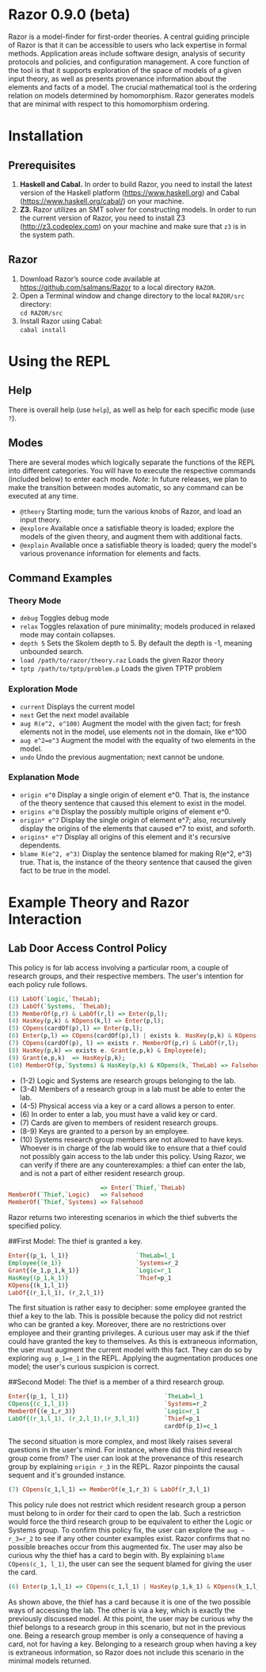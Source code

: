 Razor 0.9.0 (beta)
==================
Razor is a model-finder for first-order theories. A central guiding principle of Razor is that it can be accessible to users who lack expertise in formal methods. Application areas include software design, analysis of security protocols and policies, and configuration management. 
A core function of the tool is that it supports exploration of the space of models of a given input theory, as well as presents provenance information about the elements and facts of a model. The crucial mathematical tool is the ordering relation on models determined by homomorphism. Razor generates models that are minimal with respect to this homomorphism ordering.

# Installation
## Prerequisites
1. **Haskell and Cabal.** In order to build Razor, you need to install the latest version of the Haskell platform (https://www.haskell.org) and Cabal (https://www.haskell.org/cabal/) on your machine.
2. **Z3.** Razor utilizes an SMT solver for constructing models. In order to run the current version of Razor, you need to install Z3 (http://z3.codeplex.com) on your machine and make sure that `z3` is in the system path.

## Razor
1. Download Razor’s source code available at https://github.com/salmans/Razor to a local directory `RAZOR`.
2. Open a Terminal window and change directory to the local `RAZOR/src` directory:
<br> `cd RAZOR/src`
3. Install Razor using Cabal:
<br>`cabal install`

# Using the REPL

## Help
There is overall help (use `help`), as well as help for each specific mode (use `?`).

## Modes
There are several modes which logically separate the functions of the REPL into different categories. You will have to execute the respective commands (included below) to enter each mode. *Note:* In future releases, we plan to make the transition between modes automatic, so any command can be executed at any time.
- `@theory` Starting mode; turn the various knobs of Razor, and load an input theory.
- `@explore` Available once a satisfiable theory is loaded; explore the models of the given theory, and augment them with additional facts.
- `@explain` Available once a satisfiable theory is loaded; query the model's various provenance information for elements and facts.

## Command Examples

### Theory Mode
- `debug` Toggles debug mode
- `relax` Toggles relaxation of pure minimality; models produced in relaxed mode may contain collapses.
- `depth 5` Sets the Skolem depth to 5. By default the depth is -1, meaning unbounded search. 
- `load /path/to/razor/theory.raz` Loads the given Razor theory
- `tptp /path/to/tptp/problem.p` Loads the given TPTP problem

### Exploration Mode
- `current` Displays the current model
- `next` Get the next model available
- `aug R(e^2, e^100)` Augment the model with the given fact; for fresh elements not in the model, use elements not in the domain, like e^100
- `aug e^2=e^3` Augment the model with the equality of two elements in the model.
- `undo` Undo the previous augmentation; next cannot be undone. 

### Explanation Mode
- `origin e^0` Display a single origin of element e^0. That is, the instance of the theory sentence that caused this element to exist in the model. 
- `origins e^0` Display the possibly multiple origins of element e^0. 
- `origin* e^7` Display the single origin of element e^7; also, recursively display the origins of the elements that caused e^7 to exist, and soforth. 
- `origins* e^7` Display all origins of this element and it's recursive dependents.
- `blame R(e^2, e^3)` Display the sentence blamed for making R(e^2, e^3) true. That is, the instance of the theory sentence that caused the given fact to be true in the model. 

# Example Theory and Razor Interaction
## Lab Door Access Control Policy
This policy is for lab access involving a particular room, a couple of research groups, and their respective members. The user's intention for each policy rule follows.
```Haskell
(1) LabOf(`Logic,`TheLab);
(2) LabOf(`Systems, `TheLab);
(3) MemberOf(p,r) & LabOf(r,l) => Enter(p,l);
(4) HasKey(p,k) & KOpens(k,l) => Enter(p,l);
(5) COpens(cardOf(p),l) => Enter(p,l);
(6) Enter(p,l) => COpens(cardOf(p),l) | exists k. HasKey(p,k) & KOpens(k,l);
(7) COpens(cardOf(p), l) => exists r. MemberOf(p,r) & LabOf(r,l);
(8) HasKey(p,k) => exists e. Grant(e,p,k) & Employee(e);
(9) Grant(e,p,k)  => HasKey(p,k);
(10) MemberOf(p,`Systems) & HasKey(p,k) & KOpens(k,`TheLab) => Falsehood;
```
- (1-2) Logic and Systems are research groups belonging to the lab.
- (3-4) Members of a research group in a lab must be able to enter the lab.
- (4-5) Physical access via a key or a card allows a person to enter.
- (6) In order to enter a lab, you must have a valid key or card.
- (7) Cards are given to members of resident research groups.
- (8-9) Keys are granted to a person by an employee.
- (10) Systems research group members are not allowed to have keys.
Whoever is in charge of the lab would like to ensure that a thief could not possibly gain access to the lab under this policy. Using Razor, we can verify if there are any counterexamples: a thief can enter the lab, and is not a part of either resident research group. 
```Haskell
                          => Enter(`Thief,`TheLab)
MemberOf(`Thief,`Logic)   => Falsehood
MemberOf(`Thief,`Systems) => Falsehood
```
Razor returns two interesting scenarios in which the thief subverts the specified policy. 

##First Model: The thief is granted a key.
```Haskell
Enter{(p_1, l_1)}        			`TheLab=l_1
Employee{(e_1)}                  	`Systems=r_2
Grant{(e_1,p_1,k_1)} 		 		`Logic=r_1
HasKey{(p_1,k_1)}                	`Thief=p_1
KOpens{(k_1,l_1)}
LabOf{(r_1,l_1), (r_2,l_1)}
```
The first situation is rather easy to decipher: some employee granted
the thief a key to the lab. This is possible because the policy did
not restrict who can be granted a key. Moreover, there are no
restrictions over employee and their granting privileges. A curious
user may ask if the thief could have granted the key to themselves. As
this is extraneous information, the user must augment the current
model with this fact. They can do so by exploring ```aug p_1=e_1``` in the REPL. Applying the augmentation
produces one model; the user's curious suspicion is correct.

##Second Model: The thief is a member of a third research group.
```Haskell
Enter{(p_1, l_1)}        					`TheLab=l_1
COpens{(c_1,l_1)}     						`Systems=r_2
MemberOf{(e_1,r_3)}         				`Logic=r_1
LabOf{(r_1,l_1), (r_2,l_1),(r_3,l_1)} 		`Thief=p_1
											cardOf(p_1)=c_1
```
The second situation is more complex, and most likely raises several
questions in the user's mind. For instance, where did this third
research group come from? The user can look at the provenance of this
research group by explaining ```origin r_3``` in the
REPL. Razor pinpoints the causal sequent and it's grounded instance.
```Haskell
(7) COpens(c_1,l_1) => MemberOf(e_1,r_3) & LabOf(r_3,l_1)
```
This policy rule does not restrict which resident research group a
person must belong to in order for their card to open the lab. Such a
restriction would force the third research group to be equivalent to
either the Logic or Systems group. To confirm this policy fix, the
user can explore the ```aug ~ r_3=r_2``` to see if any
other counter examples exist. Razor confirms that no possible breaches
occur from this augmented fix. The user may also be curious why the
thief has a card to begin with. By explaining ```blame COpens(c_1, l_1)```, the user can see the sequent blamed
for giving the user the card.
```Haskell
(6) Enter(p_1,l_1) => COpens(c_1,l_1) | HasKey(p_1,k_1) & KOpens(k_1,l_1)
```
As shown above, the thief has a card because it is one of the two
possible ways of accessing the lab. The other is via a key, which is
exactly the previously discussed model. At this point, the user may be
curious why the thief belongs to a research group in this scenario,
but not in the previous one. Being a research group member is only a
consequence of having a card, not for having a key. Belonging to a
research group when having a key is extraneous information, so Razor
does not include this scenario in the minimal models returned.
